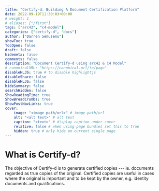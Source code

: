 ```yaml
---
title: "Certify-d: Building A Document Certification Platform"
date: 2022-09-19T11:30:03+00:00
# weight: 1
# aliases: ["/first"]
tags: ["arc42", "c4-model"]
categories: ["certify-d", "docs"]
author: ["Darren Semusemu"]
showToc: true
TocOpen: false
draft: false
hidemeta: false
comments: false
description: "Document Certify-d using arc42 & C4 Model"
# canonicalURL: "https://canonical.url/to/page"
disableHLJS: true # to disable highlightjs
disableShare: false
disableHLJS: false
hideSummary: false
searchHidden: false
ShowReadingTime: true
ShowBreadCrumbs: true
ShowPostNavLinks: true
cover:
    image: "<image path/url>" # image path/url
    alt: "<alt text>" # alt text
    caption: "<text>" # display caption under cover
    relative: false # when using page bundles set this to true
    hidden: true # only hide on current single page
---
```

# What is Certify-d?

The objective of Certify-d is to generate certified copies --- ie. documents regarded as true copies of the original. Certified copies are useful in cases where the original is important and to be kept by the owner, e.g. identity documents and qualifications.

